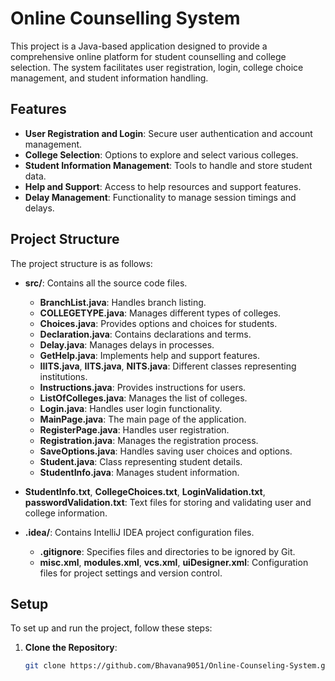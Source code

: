 # Online Counselling System

This project is a Java-based application designed to provide a comprehensive online platform for student counselling and college selection. The system facilitates user registration, login, college choice management, and student information handling.

## Features

- **User Registration and Login**: Secure user authentication and account management.
- **College Selection**: Options to explore and select various colleges.
- **Student Information Management**: Tools to handle and store student data.
- **Help and Support**: Access to help resources and support features.
- **Delay Management**: Functionality to manage session timings and delays.

## Project Structure

The project structure is as follows:

- **src/**: Contains all the source code files.
  - **BranchList.java**: Handles branch listing.
  - **COLLEGETYPE.java**: Manages different types of colleges.
  - **Choices.java**: Provides options and choices for students.
  - **Declaration.java**: Contains declarations and terms.
  - **Delay.java**: Manages delays in processes.
  - **GetHelp.java**: Implements help and support features.
  - **IIITS.java**, **IITS.java**, **NITS.java**: Different classes representing institutions.
  - **Instructions.java**: Provides instructions for users.
  - **ListOfColleges.java**: Manages the list of colleges.
  - **Login.java**: Handles user login functionality.
  - **MainPage.java**: The main page of the application.
  - **RegisterPage.java**: Handles user registration.
  - **Registration.java**: Manages the registration process.
  - **SaveOptions.java**: Handles saving user choices and options.
  - **Student.java**: Class representing student details.
  - **StudentInfo.java**: Manages student information.

- **StudentInfo.txt**, **CollegeChoices.txt**, **LoginValidation.txt**, **passwordValidation.txt**: Text files for storing and validating user and college information.

- **.idea/**: Contains IntelliJ IDEA project configuration files.
  - **.gitignore**: Specifies files and directories to be ignored by Git.
  - **misc.xml**, **modules.xml**, **vcs.xml**, **uiDesigner.xml**: Configuration files for project settings and version control.

## Setup

To set up and run the project, follow these steps:

1. **Clone the Repository**:
   ```bash
   git clone https://github.com/Bhavana9051/Online-Counseling-System.git
